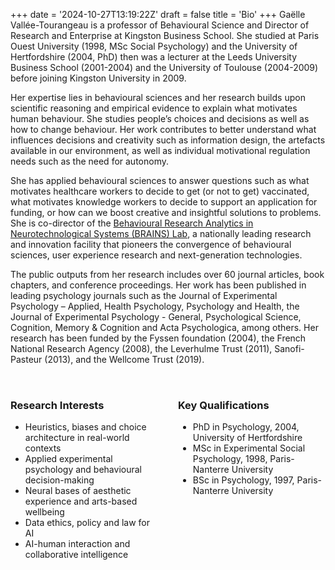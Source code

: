 +++
date = '2024-10-27T13:19:22Z'
draft = false
title = 'Bio'
+++
Gaëlle Vallée-Tourangeau is a professor of Behavioural Science and Director of Research and Enterprise at Kingston Business School. She studied at Paris Ouest University (1998, MSc Social Psychology) and the University of Hertfordshire (2004, PhD) then was a lecturer at the Leeds University Business School (2001-2004) and the University of Toulouse (2004-2009) before joining Kingston University in 2009.

Her expertise lies in behavioural sciences and her research builds upon scientific reasoning and empirical evidence to explain what motivates human behaviour. She studies people’s choices and decisions as well as how to change behaviour. Her work contributes to better understand what influences decisions and creativity such as information design, the artefacts available in our environment, as well as individual motivational regulation needs such as the need for autonomy.

She has applied behavioural sciences to answer questions such as what motivates healthcare workers to decide to get (or not to get) vaccinated, what motivates knowledge workers to decide to support an application for funding, or how can we boost creative and insightful solutions to problems. She is co-director of the [Behavioural Research Analytics in Neurotechnological Systems (BRAINS) Lab](https://www.kingston.ac.uk/faculties/faculty-of-business-and-social-sciences/research/foresight-creativity/the-brains-lab/), a nationally leading research and innovation facility that pioneers the convergence of behavioural sciences, user experience research and next-generation technologies.

The public outputs from her research includes over 60 journal articles, book chapters, and conference proceedings. Her work has been published in leading psychology journals such as the Journal of Experimental Psychology – Applied, Health Psychology, Psychology and Health, the Journal of Experimental Psychology - General, Psychological Science, Cognition, Memory & Cognition and Acta Psychologica, among others. Her research has been funded by the Fyssen foundation (2004), the French National Research Agency (2008), the Leverhulme Trust (2011), Sanofi-Pasteur (2013), and the Wellcome Trust (2019).

<div style="display: flex; gap: 2rem; margin: 2rem 0;">
    <div style="flex: 1;">
        <h3>Research Interests</h3>
        <ul>
            <li>Heuristics, biases and choice architecture in real-world contexts</li>
            <li>Applied experimental psychology and behavioural decision-making</li>
            <li>Neural bases of aesthetic experience and arts-based wellbeing</li>
            <li>Data ethics, policy and law for AI</li>
            <li>AI-human interaction and collaborative intelligence</il>
        </ul>
    </div>
    <div style="flex: 1;">
        <h3>Key Qualifications</h3>
        <ul>
            <li>PhD in Psychology, 2004, University of Hertfordshire</li>
            <li>MSc in Experimental Social Psychology, 1998, Paris-Nanterre University</li>
            <li>BSc in Psychology, 1997, Paris-Nanterre University</li>
        </ul>
    </div>
</div>